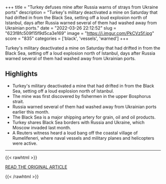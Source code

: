 +++
title = "Turkey defuses mine after Russia warns of strays from Ukraine ports"
description = "Turkey's military deactivated a mine on Saturday that had drifted in from the Black Sea, setting off a loud explosion north of Istanbul, days after Russia warned several of them had washed away from Ukrainian ports."
date = "2022-03-26 22:12:52"
slug = "623f8fc509f15f9d5ca3e169"
image = "https://i.imgur.com/PkCVz5f.jpg"
score = "835"
categories = ['black', 'vessels', 'warned']
+++

Turkey's military deactivated a mine on Saturday that had drifted in from the Black Sea, setting off a loud explosion north of Istanbul, days after Russia warned several of them had washed away from Ukrainian ports.

## Highlights

- Turkey's military deactivated a mine that had drifted in from the Black Sea, setting off a loud explosion north of Istanbul.
- The mine was first discovered by fishermen in the upper Bosphorus strait.
- Russia warned several of them had washed away from Ukrainian ports earlier this month.
- The Black Sea is a major shipping artery for grain, oil and oil products.
- Turkey shares Black Sea borders with Russia and Ukraine, which Moscow invaded last month.
- A Reuters witness heard a loud bang off the coastal village of Rumelifeneri, where naval vessels and military planes and helicopters were active.

---

{{< rawhtml >}}
  <p class="article-category">
    <a target="_blank" href="https://www.reuters.com/world/middle-east/turkey-finds-mine-like-object-floating-off-black-sea-2022-03-26/">READ THE ORIGINAL ARTICLE</a>
  </p>
{{< /rawhtml >}}
